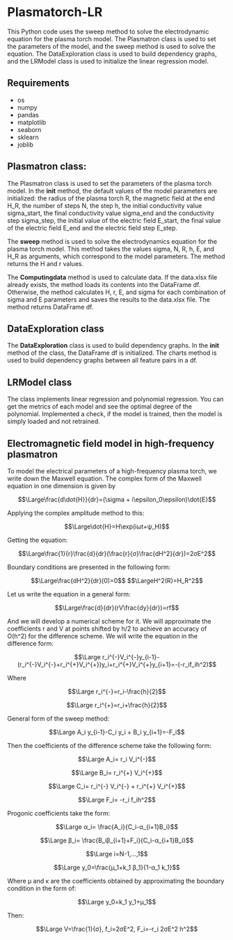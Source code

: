 # Plasmatorch-LR

This Python code uses the sweep method to solve the electrodynamic equation for the plasma torch model. The Plasmatron class is used to set the parameters of the model, and the sweep method is used to solve the equation. The DataExploration class is used to build dependency graphs,
and the LRModel class is used to initialize the linear regression model.

## Requirements

- os
- numpy
- pandas
- matplotlib
- seaborn
- sklearn
- joblib

## Plasmatron class:

The Plasmatron class is used to set the parameters of the plasma torch model. In the **__init__** method, the default values of the model parameters are initialized: the radius of the plasma torch R, the magnetic field at the end H_R, the number of steps N, the step h, the initial conductivity value sigma_start, the final conductivity value sigma_end and the conductivity step sigma_step,
the initial value of the electric field E_start, the final value of the electric field E_end and the electric field step E_step. 

The **sweep** method is used to solve the electrodynamics equation for the plasma torch model. This method takes the values sigma, N, R, h, E, and H_R as arguments, which correspond to the model parameters. The method returns the H and r values.

The **Computingdata** method is used to calculate data. If the data.xlsx file already exists, the method loads its contents into the DataFrame df. Otherwise, the method calculates H, r, E, and sigma for each combination of sigma and E parameters and saves the results to the data.xlsx file. The method returns DataFrame df.

## DataExploration class

The **DataExploration** class is used to build dependency graphs. In the __init__ method of the class, the DataFrame df is initialized. The charts method is used to build dependency graphs between all feature pairs in a df.

## LRModel class

The class implements linear regression and polynomial regression. You can get the metrics of each model and see the optimal degree of the polynomial. Implemented a check, if the model is trained, then the model is simply loaded and not retrained.



## Electromagnetic field model in high-frequency plasmatron
To model the electrical parameters of a high-frequency plasma torch, we write down the Maxwell equation. The complex form of the Maxwell equation in one dimension is given by
<p style="text-align: center;">
$$\Large\frac{d\dot{H}}{dr}=(\sigma + i\epsilon_0\epsilon)\dot{E}$$
</p>
Applying the complex amplitude method to this:
<p style="text-align: center;">
$$\Large\dot{H}=H\exp(iωt+ψ_H)$$
</p>
Getting the equation:
<p style="text-align: center;">
$$\Large\frac{1}{r}\frac{d}{dr}(\frac{r}{σ}\frac{dH^2}{dr})=2σE^2$$
</p>
Boundary conditions are presented in the following form:
<p style="text-align: center;">
$$\Large\frac{dH^2}{dr}(0)=0$$
$$\LargeH^2(R)=H_R^2$$
</p>
Let us write the equation in a general form:
<p style="text-align: center;">
$$\Large\frac{d}{dr}(rV\frac{dy}{dr})=rf$$
</p>
And we will develop a numerical scheme for it. We will approximate the coefficients r and V at points shifted by h/2 to achieve an accuracy of O(h^2) for the difference scheme. We will write the equation in the difference form:
<p style="text-align: center;">
$$\Large r_i^{-}V_i^{-}y_{i-1}-(r_i^{-}V_i^{-}+r_i^{+}V_i^{+})y_i+r_i^{+}V_i^{+}y_{i+1}=-(-r_if_ih^2)$$
</p>
Where
<p style="text-align: center;">
$$\Large r_i^{-}=r_i-\frac{h}{2}$$
</p>
<p style="text-align: center;">
$$\Large r_i^{+}=r_i+\frac{h}{2}$$
</p>
General form of the sweep method:
<p style="text-align: center;">
$$\Large A_i y_{i-1}-C_i y_i + B_i y_{i+1}=-F_i$$
</p>
Then the coefficients of the difference scheme take the following form:
<p style="text-align: center;">
$$\Large A_i= r_i V_i^{-}$$
</p>
<p style="text-align: center;">
$$\Large B_i= r_i^{+} V_i^{+}$$
</p>
<p style="text-align: center;">
$$\Large C_i= r_i^{-} V_i^{-} + r_i^{+} V_i^{+}$$
</p>
<p style="text-align: center;">
$$\Large F_i= -r_i f_ih^2$$
</p>
Progonic coefficients take the form:
<p style="text-align: center;">
$$\Large α_i= \frac{A_i}{C_i-α_{i+1}B_i}$$
</p>
<p style="text-align: center;">
$$\Large β_i= \frac{B_iβ_{i+1}+F_i}{C_i-α_{i+1}B_i}$$
</p>
<p style="text-align: center;">
$$\Large i=N-1,...,1$$
</p>
<p style="text-align: center;">
$$\Large y_0=\frac{µ_1+k_1 β_1}{1-α_1 k_1}$$
</p>
Where µ and κ are the coefficients obtained by approximating the boundary condition in the form of:
<p style="text-align: center;">
$$\Large y_0=k_1 y_1+µ_1$$
</p>
Then:
<p style="text-align: center;">
$$\Large V=\frac{1}{σ}, f_i=2σE^2, F_i=-r_i 2σE^2 h^2$$
</p>
